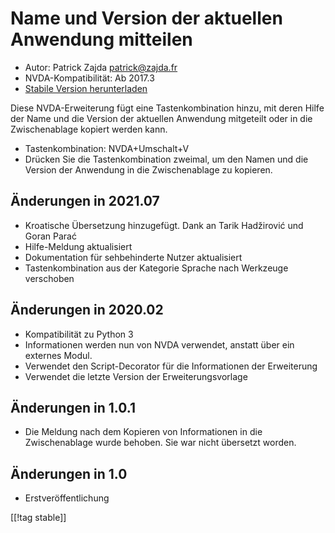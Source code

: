 # Name und Version der aktuellen Anwendung mitteilen #

* Autor: Patrick Zajda <patrick@zajda.fr>
* NVDA-Kompatibilität: Ab 2017.3
* [Stabile Version herunterladen][1]

Diese NVDA-Erweiterung fügt eine Tastenkombination hinzu, mit deren Hilfe
der Name und die Version der aktuellen Anwendung mitgeteilt oder in die
Zwischenablage kopiert werden kann.

* Tastenkombination: NVDA+Umschalt+V
* Drücken Sie die Tastenkombination zweimal, um den Namen und die Version
  der Anwendung in die Zwischenablage zu kopieren.

## Änderungen in 2021.07 ##

* Kroatische Übersetzung hinzugefügt. Dank an Tarik Hadžirović und Goran
  Parać
* Hilfe-Meldung aktualisiert
* Dokumentation für sehbehinderte Nutzer aktualisiert
* Tastenkombination aus der Kategorie Sprache nach Werkzeuge verschoben

## Änderungen in  2020.02 ##

* Kompatibilität zu Python 3
* Informationen werden nun von NVDA verwendet, anstatt über ein externes
  Modul. 
* Verwendet den Script-Decorator für die Informationen der Erweiterung
* Verwendet die letzte Version der Erweiterungsvorlage

## Änderungen in 1.0.1 ##

* Die Meldung nach dem Kopieren von Informationen in die Zwischenablage
  wurde behoben. Sie war nicht übersetzt worden.

## Änderungen in 1.0 ##

* Erstveröffentlichung

[[!tag stable]]

[1]: https://addons.nvda-project.org/files/get.php?file=spnav
